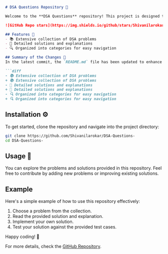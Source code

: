```markdown
# DSA Questions Repository 🚀

Welcome to the **DSA Questions** repository! This project is designed to help you improve your data structures and algorithms skills through a comprehensive collection of problems and solutions.

![GitHub Repo stars](https://img.shields.io/github/stars/Shivanilarokar/DSA-Questions-) ![GitHub forks](https://img.shields.io/github/forks/Shivanilarokar/DSA-Questions-) ![GitHub issues](https://img.shields.io/github/issues/Shivanilarokar/DSA-Questions-)

## Features 🌟
- 📚 Extensive collection of DSA problems
- 📝 Detailed solutions and explanations
- 🔍 Organized into categories for easy navigation

## Summary of the Changes 📝
In the latest commit, the `README.md` file has been updated to enhance clarity and visual appeal. Here are the key modifications:

```diff
- 📚 Extensive collection of DSA problems
+ 📚 Extensive collection of DSA problems
- 📝 Detailed solutions and explanations
+ 📝 Detailed solutions and explanations
- 🔍 Organized into categories for easy navigation
+ 🔍 Organized into categories for easy navigation
```

## Installation ⚙️
To get started, clone the repository and navigate into the project directory:

```bash
git clone https://github.com/Shivanilarokar/DSA-Questions-
cd DSA-Questions-
```

## Usage 🎉
You can explore the problems and solutions provided in this repository. Feel free to contribute by adding new problems or improving existing solutions.

## Example
Here's a simple example of how to use this repository effectively:

1. Choose a problem from the collection.
2. Read the provided solution and explanation.
3. Implement your own solution.
4. Test your solution against the provided test cases.

Happy coding! 🎊

For more details, check the [GitHub Repository](https://github.com/Shivanilarokar/DSA-Questions-).
```